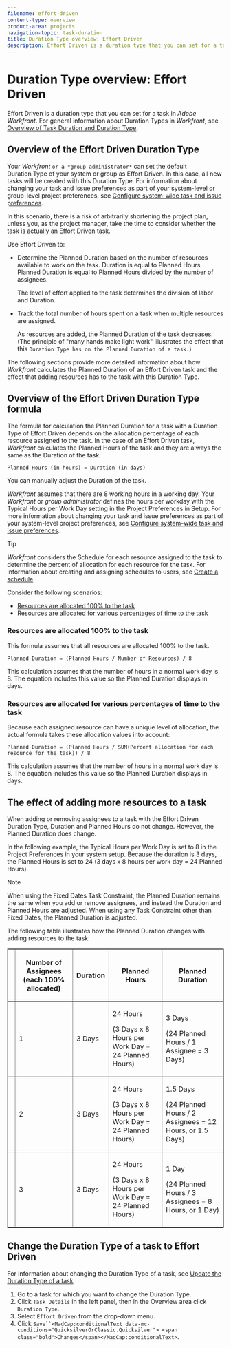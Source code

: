 ```yaml
---
filename: effort-driven
content-type: overview
product-area: projects
navigation-topic: task-duration
title: Duration Type overview: Effort Driven
description: Effort Driven is a duration type that you can set for a task in Adobe Workfront. For general information about Duration Types in Workfront, see Overview of Task Duration and Duration Type.
---
```


# Duration Type overview: Effort Driven

Effort Driven is a duration type that you can set for a task in *Adobe Workfront*. For general information about Duration Types in *Workfront*, see [Overview of Task Duration and Duration Type](../../../manage-work/tasks/taskdurtn/task-duration-and-duration-type.md).

## Overview of the Effort Driven Duration Type

Your *Workfront* `or a *group administrator*` can set the default Duration&nbsp;Type of your system or group as Effort Driven.&nbsp;In this case, all new tasks will be created with this Duration Type. For information about changing your task and issue preferences as part of your system-level or group-level project preferences, see [Configure system-wide task and issue preferences](../../../administration-and-setup/set-up-workfront/configure-system-defaults/set-task-issue-preferences.md).

In this scenario, there is a risk of arbitrarily shortening the project plan, unless you, as the project manager, take the time to consider whether the task is actually an Effort Driven task.

Use Effort Driven to:

* Determine the Planned Duration based on the number of resources available to work on the task. Duration is equal to Planned Hours. Planned Duration is equal to Planned Hours divided by the number of assignees.

  The level of effort applied to the task determines the division of labor and Duration.

* Track the total number of hours spent on a task when multiple resources are assigned.

  As resources are added, the Planned Duration of the task decreases. (The principle of "many hands make light work" illustrates the effect that this `Duration Type has on the Planned Duration of a task.`)

The following sections provide more detailed information about how *Workfront* calculates the Planned Duration of an Effort Driven task and the effect that adding resources has to the task with this Duration Type.

## Overview of the Effort Driven Duration Type formula

The formula for calculation the Planned Duration for a task with a Duration Type of Effort Driven depends on the allocation percentage of each resource assigned to the task. In the case of an Effort Driven task, *Workfront* calculates the Planned Hours of the task and they are always the same as the Duration of the task:

```
Planned Hours (in hours) = Duration (in days)
```

You can manually adjust the Duration of the task.

*Workfront* assumes that there are 8 working hours in a working day. Your *Workfront* or *group administrator* defines the hours per workday with the Typical Hours per Work Day setting in the Project Preferences in Setup. For more information about changing your task and issue preferences as part of your system-level project preferences, see [Configure system-wide task and issue preferences](../../../administration-and-setup/set-up-workfront/configure-system-defaults/set-task-issue-preferences.md).

>[!TIP]
>
>*Workfront* considers the Schedule for each resource assigned to the task to determine the percent of allocation for each resource for the task. For information about creating and assigning schedules to users, see [Create a schedule](../../../administration-and-setup/set-up-workfront/configure-timesheets-schedules/create-schedules.md).

Consider the following scenarios:

* [Resources are allocated 100% to the task](#simplified-formula) 
* [Resources are allocated for various percentages of time to the task](#actual-formula)

### Resources are allocated 100% to the task

This formula assumes that all resources are allocated 100% to the task.

```
Planned Duration = (Planned Hours / Number of Resources) / 8
```

This calculation assumes that the number of hours in a normal work day is 8. The equation includes this value so the Planned Duration displays in days.

###  Resources are allocated for various percentages of time to the task

Because each assigned resource can have a unique level of allocation, the actual formula takes these allocation values into account:

```
Planned Duration = (Planned Hours / SUM(Percent allocation for each resource for the task)) / 8
```

This calculation assumes that the number of hours in a normal work day is 8. The equation includes this value so the Planned Duration displays in days.

## The effect of adding more resources to a task

When adding or removing assignees to a task with the Effort Driven Duration Type, Duration and Planned Hours do not change. However, the Planned Duration does change.

In the following example, the Typical Hours per Work Day is set to 8 in the Project Preferences in your system setup. Because the duration is 3 days, the Planned Hours is set to 24 (3 days x 8 hours per work day = 24 Planned Hours).

>[!NOTE]
>
>When using the Fixed Dates Task Constraint, the Planned Duration remains the same when you add or remove assignees, and instead the Duration and Planned Hours are adjusted. When using any Task Constraint other than Fixed Dates, the Planned Duration is adjusted.

The following table illustrates how the Planned Duration changes with adding resources to the task:

<table border="1" cellspacing="15" cellpadding="1"> 
 <col> 
 <col> 
 <col> 
 <col> 
 <col> 
 <thead> 
  <tr> 
   <th> </th> 
   <th> <p><span class="bold">Number of Assignees (each 100% allocated)</span> </p> </th> 
   <th> <p><span class="bold">Duration</span> </p> </th> 
   <th> <p><span class="bold">Planned Hours</span> </p> </th> 
   <th><span class="bold"> Planned Duration</span> </th> 
  </tr> 
 </thead> 
 <tbody> 
  <tr> 
   <td> </td> 
   <td> <p>1</p> </td> 
   <td> <p>3 Days</p> </td> 
   <td> <p>24 Hours</p> <p>(3 Days x 8 Hours per Work Day = 24 Planned Hours)</p> </td> 
   <td> <p>3 Days</p> <p>(24 Planned Hours / 1 Assignee = 3 Days)</p> </td> 
  </tr> 
  <tr> 
   <td> </td> 
   <td> <p>2</p> </td> 
   <td> <p>3 Days</p> </td> 
   <td> <p>24 Hours</p> <p>(3 Days x 8 Hours per Work Day = 24 Planned Hours)</p> </td> 
   <td> <p>1.5 Days</p> <p>(24 Planned Hours / 2 Assignees = 12 Hours, or 1.5 Days)</p> </td> 
  </tr> 
  <tr> 
   <td> </td> 
   <td> <p>3</p> </td> 
   <td> <p>3 Days</p> </td> 
   <td> <p>24 Hours</p> <p>(3 Days x 8 Hours per Work Day = 24 Planned Hours)</p> </td> 
   <td> <p>1 Day</p> <p>(24 Planned Hours / 3 Assignees = 8 Hours, or 1 Day)</p> </td> 
  </tr> 
 </tbody> 
</table>

## Change the Duration Type of a task to Effort Driven

For information about changing the Duration Type of a task, see [Update the Duration Type of a task](../../../manage-work/tasks/taskdurtn/update-duration-type-of-task.md).

<!--
<ol data-mc-conditions="QuicksilverOrClassic.Draft mode">
<li value="1">Go to a task for which you want to change the Duration Type.</li>
<li value="2"> <draft-comment>
<p data-mc-conditions="QuicksilverOrClassic.Quicksilver">Click <span class="bold">Task Details</span> in the left panel, then in the Overview area click <span class="bold">Duration Type</span>. </p>
</draft-comment><p data-mc-conditions="QuicksilverOrClassic.Quicksilver">Click <span class="bold">Task Details</span> in the left panel, then in the Overview area click <span class="bold">Duration Type</span>. </p> </li>
<li value="3"> <p>Select <span class="bold">Effort Driven</span> from the drop-down menu.</p> </li>
<li value="4">Click <span class="bold">Save&nbsp;</span><draft-comment>
<MadCap:conditionalText data-mc-conditions="QuicksilverOrClassic.Quicksilver">
<span class="bold">Changes</span>
</MadCap:conditionalText>
</draft-comment><MadCap:conditionalText data-mc-conditions="QuicksilverOrClassic.Quicksilver">
<span class="bold">Changes</span>
</MadCap:conditionalText>.</li>
</ol>
-->

1. Go to a task for which you want to change the Duration Type.
1. Click `Task Details` in the left panel, then in the Overview area click `Duration Type`. 
1. Select `Effort Driven` from the drop-down menu.
1. Click `Save``<MadCap:conditionalText data-mc-conditions="QuicksilverOrClassic.Quicksilver"> <span class="bold">Changes</span></MadCap:conditionalText>`.

